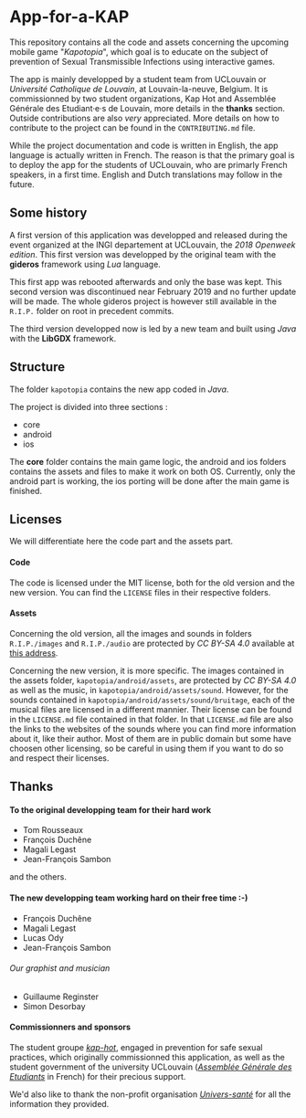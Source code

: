 # App-for-a-KAP

This repository contains all the code and assets concerning the upcoming mobile game "*Kapotopia*", which goal is to educate on the subject of prevention of Sexual Transmissible Infections using interactive games.

The app is mainly developped by a student team from UCLouvain or *Université Catholique de Louvain*, at Louvain-la-neuve, Belgium. It is commissionned by two student organizations, Kap Hot and Assemblée Générale des Etudiant·e·s de Louvain, more details in the **thanks** section. Outside contributions are also *very* appreciated. More details on how to contribute to the project can be found in the ```CONTRIBUTING.md``` file.

While the project documentation and code is written in English, the app language is actually written in French. The reason is that the primary goal is to deploy the app for the students of UCLouvain, who are primarly French speakers, in a first time. English and Dutch translations may follow in the future.

## Some history

A first version of this application was developped and released during the event organized at the INGI departement at UCLouvain, the *2018 Openweek edition*. This first version was developped by the original team with the **gideros** framework using *Lua* language.

This first app was rebooted afterwards and only the base was kept. This second version was discontinued near February 2019 and no further update will be made. The whole gideros project is however still available in the ```R.I.P.``` folder on root in precedent commits.

The third version developped now is led by a new team and built using *Java* with the **LibGDX** framework.

## Structure

The folder ```kapotopia``` contains the new app coded in *Java*.

The project is divided into three sections :
* core
* android
* ios

The **core** folder contains the main game logic, the android and ios folders contains the assets and files to make it work on both OS. Currently, only the android part is working, the ios porting will be done after the main game is finished.

## Licenses

We will differentiate here the code part and the assets part.

#### Code
The code is licensed under the MIT license, both for the old version and the new version. You can find the ```LICENSE``` files in their respective folders.

#### Assets
Concerning the old version, all the images and sounds in folders ```R.I.P./images``` and ```R.I.P./audio``` are protected by *CC BY-SA 4.0* available at [this address](https://creativecommons.org/licenses/by-sa/4.0/legalcode.txt).

Concerning the new version, it is more specific. The images contained in the assets folder, ```kapotopia/android/assets```, are protected by *CC BY-SA 4.0* as well as the music, in ```kapotopia/android/assets/sound```. However, for the sounds contained in ```kapotopia/android/assets/sound/bruitage```, each of the musical files are licensed in a different mannier. Their license can be found in the ```LICENSE.md``` file contained in that folder. In that ```LICENSE.md``` file are also the links to the websites of the sounds where you can find more information about it, like their author. Most of them are in public domain but some have choosen other licensing, so be careful in using them if you want to do so and respect their licenses.

## Thanks
#### To the original developping team for their hard work
* Tom Rousseaux
* François Duchêne
* Magali Legast
* Jean-François Sambon

and the others.

#### The new developping team working hard on their free time :-)
* François Duchêne
* Magali Legast
* Lucas Ody
* Jean-François Sambon

###### Our graphist and musician
* Guillaume Reginster
* Simon Desorbay

#### Commissionners and sponsors
The student groupe [*kap-hot*](https://www.facebook.com/KapHot16/), engaged in prevention for safe sexual practices, which originally commissionned this application, as well as the student government of the university UCLouvain ([*Assemblée Générale des Etudiants*](https://www.aglouvain.be/site2/) in French) for their precious support.

We'd also like to thank the non-profit organisation [*Univers-santé*](https://www.univers-sante.be/) for all the information they provided.
